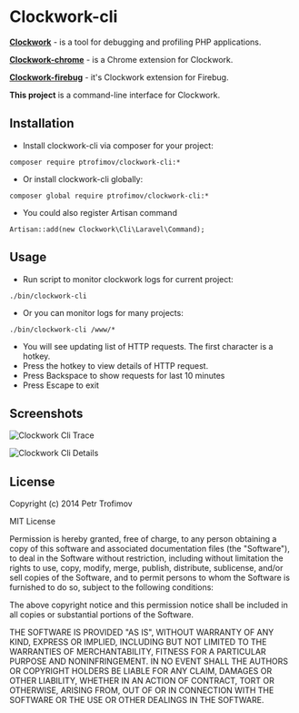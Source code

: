 Clockwork-cli
=============

**[Clockwork](http://github.com/itsgoingd/clockwork)** - is a tool for debugging and profiling PHP applications.

**[Clockwork-chrome](http://github.com/itsgoingd/clockwork-chrome)** - is a Chrome extension for Clockwork.

**[Clockwork-firebug](https://github.com/sidorovich/clockwork-firebug)** - it's Clockwork extension for Firebug.

**This project** is a command-line interface for Clockwork.

## Installation

* Install clockwork-cli via composer for your project:
```
composer require ptrofimov/clockwork-cli:*
```
* Or install clockwork-cli globally:
```
composer global require ptrofimov/clockwork-cli:*
```
* You could also register Artisan command
```
Artisan::add(new Clockwork\Cli\Laravel\Command);
```

## Usage

* Run script to monitor clockwork logs for current project:
```
./bin/clockwork-cli
```
* Or you can monitor logs for many projects:
```
./bin/clockwork-cli /www/*
```
* You will see updating list of HTTP requests. The first character is a hotkey.
* Press the hotkey to view details of HTTP request.
* Press Backspace to show requests for last 10 minutes
* Press Escape to exit

## Screenshots

![Clockwork Cli Trace](https://raw.githubusercontent.com/ptrofimov/clockwork-cli/master/screenshots/clockwork-cli-trace.png)

![Clockwork Cli Details](https://raw.githubusercontent.com/ptrofimov/clockwork-cli/master/screenshots/clockwork-cli-details.png)

## License

Copyright (c) 2014 Petr Trofimov

MIT License

Permission is hereby granted, free of charge, to any person obtaining
a copy of this software and associated documentation files (the
"Software"), to deal in the Software without restriction, including
without limitation the rights to use, copy, modify, merge, publish,
distribute, sublicense, and/or sell copies of the Software, and to
permit persons to whom the Software is furnished to do so, subject to
the following conditions:

The above copyright notice and this permission notice shall be
included in all copies or substantial portions of the Software.

THE SOFTWARE IS PROVIDED "AS IS", WITHOUT WARRANTY OF ANY KIND,
EXPRESS OR IMPLIED, INCLUDING BUT NOT LIMITED TO THE WARRANTIES OF
MERCHANTABILITY, FITNESS FOR A PARTICULAR PURPOSE AND
NONINFRINGEMENT. IN NO EVENT SHALL THE AUTHORS OR COPYRIGHT HOLDERS BE
LIABLE FOR ANY CLAIM, DAMAGES OR OTHER LIABILITY, WHETHER IN AN ACTION
OF CONTRACT, TORT OR OTHERWISE, ARISING FROM, OUT OF OR IN CONNECTION
WITH THE SOFTWARE OR THE USE OR OTHER DEALINGS IN THE SOFTWARE.
